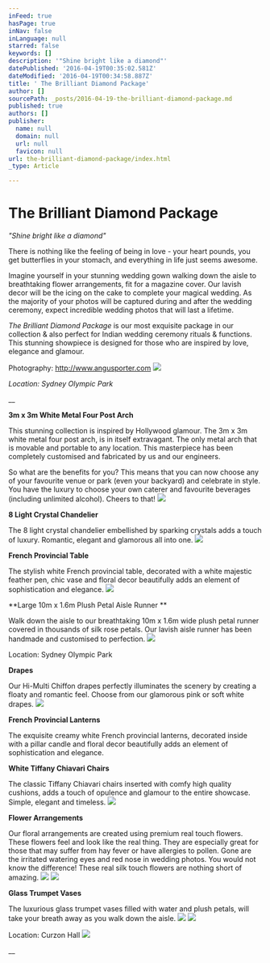 ```yaml
---
inFeed: true
hasPage: true
inNav: false
inLanguage: null
starred: false
keywords: []
description: '"Shine bright like a diamond"'
datePublished: '2016-04-19T00:35:02.581Z'
dateModified: '2016-04-19T00:34:58.887Z'
title: ' The Brilliant Diamond Package'
author: []
sourcePath: _posts/2016-04-19-the-brilliant-diamond-package.md
published: true
authors: []
publisher:
  name: null
  domain: null
  url: null
  favicon: null
url: the-brilliant-diamond-package/index.html
_type: Article

---
```

# The Brilliant Diamond Package

_"Shine bright like a diamond"_

There is nothing like the feeling of being in love - your heart pounds, you get butterflies in your stomach, and everything in life just seems awesome.

Imagine yourself in your stunning wedding gown walking down the aisle to breathtaking flower arrangements, fit for a magazine cover. Our lavish decor will be the icing on the cake to complete your magical wedding. As the majority of your photos will be captured during and after the wedding ceremony, expect incredible wedding photos that will last a lifetime.

_The Brilliant Diamond Package_ is our most exquisite package in our collection & also perfect for Indian wedding ceremony rituals & functions. This stunning showpiece is designed for those who are inspired by love, elegance and glamour.

Photography: http://www.angusporter.com
![](https://the-grid-user-content.s3-us-west-2.amazonaws.com/4999d9e3-14ce-4ce1-8b4b-f79fb1d7672e.jpg)

_Location: Sydney Olympic Park_

__

**3m x 3m White Metal Four Post Arch**

This stunning collection is inspired by Hollywood glamour. The 3m x 3m white metal four post arch, is in itself extravagant. The only metal arch that is movable and portable to any location. This masterpiece has been completely customised and fabricated by us and our engineers.

So what are the benefits for you? This means that you can now choose any of your favourite venue or park (even your backyard) and celebrate in style. You have the luxury to choose your own caterer and favourite beverages (including unlimited alcohol). Cheers to that!
![](https://the-grid-user-content.s3-us-west-2.amazonaws.com/5e6f17cb-2ac1-4e5d-b655-8b9bb52be539.jpg)

**8 Light Crystal Chandelier**

The 8 light crystal chandelier embellished by sparking crystals adds a touch of luxury. Romantic, elegant and glamorous all into one.
![](https://the-grid-user-content.s3-us-west-2.amazonaws.com/7148f3c4-700e-45a4-aea2-d3c876ee3d45.jpg)

**French Provincial Table**

The stylish white French provincial table, decorated with a white majestic feather pen, chic vase and floral decor beautifully adds an element of sophistication and elegance.
![](https://the-grid-user-content.s3-us-west-2.amazonaws.com/26ad282b-3c4e-4f37-9516-5a4296101bd7.jpg)

**Large 10m x 1.6m Plush Petal Aisle Runner **

Walk down the aisle to our breathtaking 10m x 1.6m wide plush petal runner covered in thousands of silk rose petals. Our lavish aisle runner has been handmade and customised to perfection.
![](https://the-grid-user-content.s3-us-west-2.amazonaws.com/18fcafdc-6502-4987-ba07-83cc96a70dca.jpg)

Location: Sydney Olympic Park

**Drapes**

Our Hi-Multi Chiffon drapes perfectly illuminates the scenery by creating a floaty and romantic feel. Choose from our glamorous pink or soft white drapes.
![](https://the-grid-user-content.s3-us-west-2.amazonaws.com/fd43fb78-7798-41b9-8be8-07fc149f1b89.jpg)

**French Provincial Lanterns**

The exquisite creamy white French provincial lanterns, decorated inside with a pillar candle and floral decor beautifully adds an element of sophistication and elegance.

**White Tiffany Chiavari Chairs**

The classic Tiffany Chiavari chairs inserted with comfy high quality cushions, adds a touch of opulence and glamour to the entire showcase. Simple, elegant and timeless.
![](https://the-grid-user-content.s3-us-west-2.amazonaws.com/757ae934-d2e1-4faf-87f8-586ff489e627.jpg)

**Flower Arrangements**

Our floral arrangements are created using premium real touch flowers. These flowers feel and look like the real thing. They are especially great for those that may suffer from hay fever or have allergies to pollen. Gone are the irritated watering eyes and red nose in wedding photos. You would not know the difference! These real silk touch flowers are nothing short of amazing.
![](https://the-grid-user-content.s3-us-west-2.amazonaws.com/e63dc9ad-a46f-483c-bbc8-11623956f59b.jpg)
![](https://the-grid-user-content.s3-us-west-2.amazonaws.com/8d9b3a0e-4d9c-49ac-88e8-4871731ba289.jpg)

**Glass Trumpet Vases**

The luxurious glass trumpet vases filled with water and plush petals, will take your breath away as you walk down the aisle.
![](https://the-grid-user-content.s3-us-west-2.amazonaws.com/11f6804f-3fa4-4517-a9f6-2c6b0482c960.jpg)
![](https://the-grid-user-content.s3-us-west-2.amazonaws.com/ddfe5098-8352-4567-9184-abb3bbda5940.jpg)

Location: Curzon Hall
![](https://the-grid-user-content.s3-us-west-2.amazonaws.com/6b0fbab5-05fb-4be4-9dec-c95f96b42f61.jpg)

__